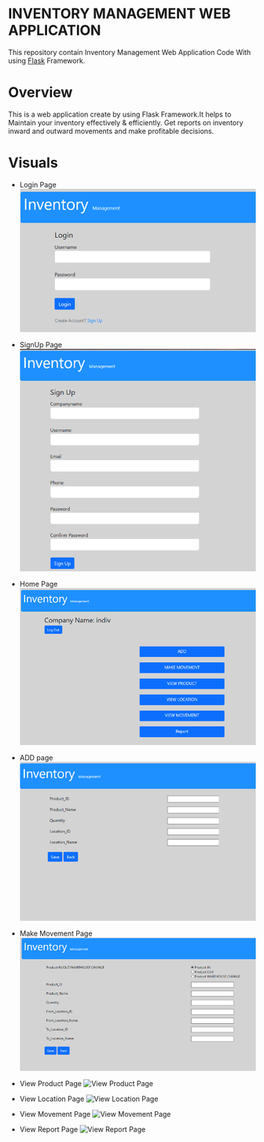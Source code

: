 # INVENTORY MANAGEMENT WEB APPLICATION
   This repository contain Inventory Management Web Application Code With using [Flask](https://www.tutorialspoint.com/flask/index.htm) Framework.
# Overview
   This is a web application create by using Flask Framework.It helps to Maintain your inventory effectively & efficiently. Get reports on inventory inward and outward movements and make profitable decisions.
# Visuals
* Login Page
![Login Page](/images/login.png)

* SignUp Page
![SignUp Page](/images/SignUp.png)

* Home Page
![Home Page](/images/home.png)

* ADD page
![Add Page](/images/ADD.png)

* Make Movement Page
![Make Movement Page](/images/move.png)

* View Product Page
![View Product Page](/images/viewproduct.png)

* View Location Page
![View Location Page](/images/viewlocation.png)

* View Movement Page
![View Movement Page](/images/viewMovement.png)

* View Report Page
![View Report Page](/images/viewReport.png)
 
 
